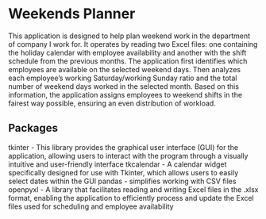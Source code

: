 # Weekends Planner

This application is designed to help plan weekend work in the department of company I work for. It operates by reading two Excel files: one containing the holiday calendar with employee availability and another with the shift schedule from the previous months.
The application first identifies which employees are available on the selected weekend days. Then analyzes each employee’s working Saturday/working Sunday ratio and the total number of weekend days worked in the selected month. Based on this information, the application assigns employees to weekend shifts in the fairest way possible, ensuring an even distribution of workload.

## Packages

tkinter - This library provides the graphical user interface (GUI) for the application, allowing users to interact with the program through a visually intuitive and user-friendly interface
tkcalendar - A calendar widget specifically designed for use with Tkinter, which allows users to easily select dates within the GUI
pandas - simplifies working with CSV files
openpyxl - A library that facilitates reading and writing Excel files in the .xlsx format, enabling the application to efficiently process and update the Excel files used for scheduling and employee availability
